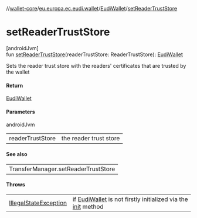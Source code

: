 //[wallet-core](../../../index.md)/[eu.europa.ec.eudi.wallet](../index.md)/[EudiWallet](index.md)/[setReaderTrustStore](set-reader-trust-store.md)

# setReaderTrustStore

[androidJvm]\
fun [setReaderTrustStore](set-reader-trust-store.md)(readerTrustStore: ReaderTrustStore): [EudiWallet](index.md)

Sets the reader trust store with the readers' certificates that are trusted by the wallet

#### Return

[EudiWallet](index.md)

#### Parameters

androidJvm

| | |
|---|---|
| readerTrustStore | the reader trust store |

#### See also

| |
|---|
| TransferManager.setReaderTrustStore |

#### Throws

| | |
|---|---|
| [IllegalStateException](https://kotlinlang.org/api/latest/jvm/stdlib/kotlin/-illegal-state-exception/index.html) | if [EudiWallet](index.md) is not firstly initialized via the [init](init.md) method |
